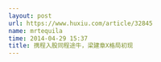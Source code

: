 ```yaml
---
layout: post
url: https://www.huxiu.com/article/32845
name: mrtequila
time: 2014-04-29 15:37
title: 携程入股同程途牛，梁建章X格局初现
---
```

